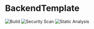 # BackendTemplate

![Build](https://github.com/CS301-Team/BackendTemplate/actions/workflows/maven-ci.yml/badge.svg?job=build)
![Security Scan](https://github.com/CS301-Team/BackendTemplate/actions/workflows/maven-ci.yml/badge.svg?job=security)
![Static Analysis](https://github.com/CS301-Team/BackendTemplate/actions/workflows/maven-ci.yml/badge.svg?job=analysis)
